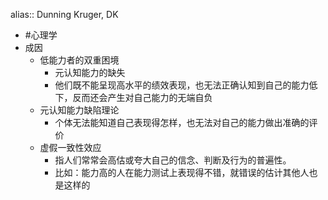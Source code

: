 alias:: Dunning Kruger, DK

- #心理学
- 成因
	- 低能力者的双重困境
		- 元认知能力的缺失
		- 他们既不能呈现高水平的绩效表现，也无法正确认知到自己的能力低下，反而还会产生对自己能力的无端自负
	- 元认知能力缺陷理论
		- 个体无法能知道自己表现得怎样，也无法对自己的能力做出准确的评价
	- 虚假一致性效应
		- 指人们常常会高估或夸大自己的信念、判断及行为的普遍性。
		- 比如：能力高的人在能力测试上表现得不错，就错误的估计其他人也是这样的